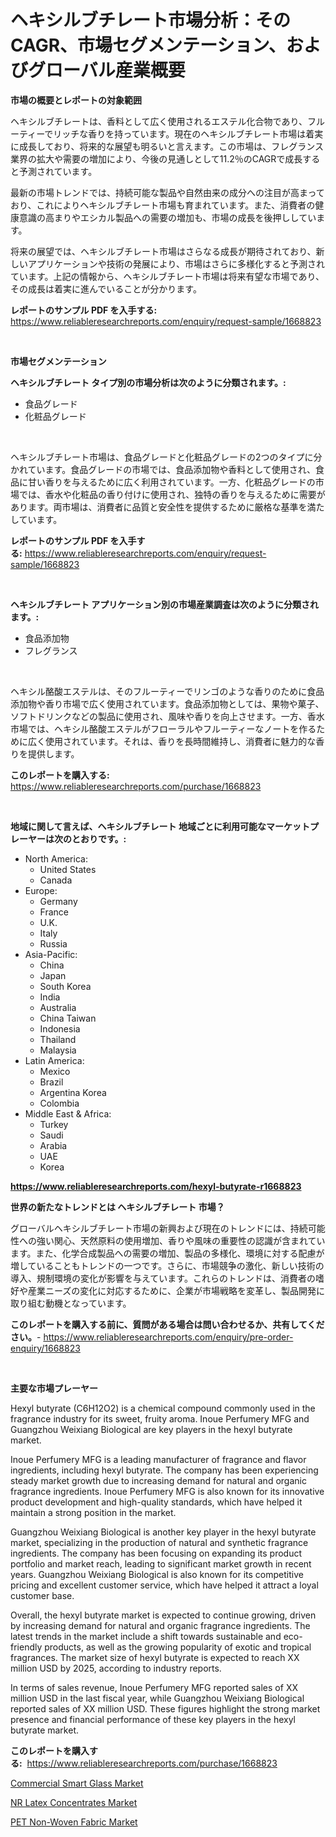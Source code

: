 <p><h1>ヘキシルブチレート市場分析：そのCAGR、市場セグメンテーション、およびグローバル産業概要</h1></p><p><strong>市場の概要とレポートの対象範囲</strong></p>
<p><p>ヘキシルブチレートは、香料として広く使用されるエステル化合物であり、フルーティーでリッチな香りを持っています。現在のヘキシルブチレート市場は着実に成長しており、将来的な展望も明るいと言えます。この市場は、フレグランス業界の拡大や需要の増加により、今後の見通しとして11.2％のCAGRで成長すると予測されています。</p><p>最新の市場トレンドでは、持続可能な製品や自然由来の成分への注目が高まっており、これによりヘキシルブチレート市場も育まれています。また、消費者の健康意識の高まりやエシカル製品への需要の増加も、市場の成長を後押ししています。</p><p>将来の展望では、ヘキシルブチレート市場はさらなる成長が期待されており、新しいアプリケーションや技術の発展により、市場はさらに多様化すると予測されています。上記の情報から、ヘキシルブチレート市場は将来有望な市場であり、その成長は着実に進んでいることが分かります。</p></p>
<p><strong>レポートのサンプル PDF を入手する:</strong> <a href="https://www.reliableresearchreports.com/enquiry/request-sample/1668823">https://www.reliableresearchreports.com/enquiry/request-sample/1668823</a></p>
<p>&nbsp;</p>
<p><strong>市場セグメンテーション</strong></p>
<p><strong>ヘキシルブチレート タイプ別の市場分析は次のように分類されます。:</strong></p>
<p><ul><li>食品グレード</li><li>化粧品グレード</li></ul></p>
<p>&nbsp;</p>
<p><p>ヘキシルブチレート市場は、食品グレードと化粧品グレードの2つのタイプに分かれています。食品グレードの市場では、食品添加物や香料として使用され、食品に甘い香りを与えるために広く利用されています。一方、化粧品グレードの市場では、香水や化粧品の香り付けに使用され、独特の香りを与えるために需要があります。両市場は、消費者に品質と安全性を提供するために厳格な基準を満たしています。</p></p>
<p><strong>レポートのサンプル PDF を入手する:</strong>&nbsp;<a href="https://www.reliableresearchreports.com/enquiry/request-sample/1668823">https://www.reliableresearchreports.com/enquiry/request-sample/1668823</a></p>
<p>&nbsp;</p>
<p><strong> ヘキシルブチレート アプリケーション別の市場産業調査は次のように分類されます。:</strong></p>
<p><ul><li>食品添加物</li><li>フレグランス</li></ul></p>
<p>&nbsp;</p>
<p><p>ヘキシル酪酸エステルは、そのフルーティーでリンゴのような香りのために食品添加物や香り市場で広く使用されています。食品添加物としては、果物や菓子、ソフトドリンクなどの製品に使用され、風味や香りを向上させます。一方、香水市場では、ヘキシル酪酸エステルがフローラルやフルーティーなノートを作るために広く使用されています。それは、香りを長時間維持し、消費者に魅力的な香りを提供します。</p></p>
<p><strong>このレポートを購入する:</strong>&nbsp; <a href="https://www.reliableresearchreports.com/purchase/1668823">https://www.reliableresearchreports.com/purchase/1668823</a></p>
<p>&nbsp;</p>
<p><strong>地域に関して言えば、ヘキシルブチレート 地域ごとに利用可能なマーケットプレーヤーは次のとおりです。:</strong></p>
<p><ul>
    <li>
        North America:
        <ul>
            <li>United States</li>
            <li>Canada</li>
        </ul>
    </li>
    <li>
        Europe:
        <ul>
            <li>Germany</li>
            <li>France</li>
            <li>U.K.</li>
            <li>Italy</li>
            <li>Russia</li>
        </ul>
    </li>
    <li>
        Asia-Pacific:
        <ul>
            <li>China</li>
            <li>Japan</li>
            <li>South Korea</li>
            <li>India</li>
            <li>Australia</li>
            <li>China Taiwan</li>
            <li>Indonesia</li>
            <li>Thailand</li>
            <li>Malaysia</li>
        </ul>
    </li>
    <li>
        Latin America:
        <ul>
            <li>Mexico</li>
            <li>Brazil</li>
            <li>Argentina Korea</li>
            <li>Colombia</li>
        </ul>
    </li>
    <li>
        Middle East & Africa:
        <ul>
            <li>Turkey</li>
            <li>Saudi</li>
            <li>Arabia</li>
            <li>UAE</li>
            <li>Korea</li>
        </ul>
    </li>
    </ul></p>
<p><strong><a href="https://www.reliableresearchreports.com/hexyl-butyrate-r1668823">https://www.reliableresearchreports.com/hexyl-butyrate-r1668823</a></strong>&nbsp;</p>
<p><strong>世界の新たなトレンドとは ヘキシルブチレート 市場？</strong></p>
<p><p>グローバルヘキシルブチレート市場の新興および現在のトレンドには、持続可能性への強い関心、天然原料の使用増加、香りや風味の重要性の認識が含まれています。また、化学合成製品への需要の増加、製品の多様化、環境に対する配慮が増していることもトレンドの一つです。さらに、市場競争の激化、新しい技術の導入、規制環境の変化が影響を与えています。これらのトレンドは、消費者の嗜好や産業ニーズの変化に対応するために、企業が市場戦略を変革し、製品開発に取り組む動機となっています。</p></p>
<p><strong>このレポートを購入する前に、質問がある場合は問い合わせるか、共有してください。</strong>- <a href="https://www.reliableresearchreports.com/enquiry/pre-order-enquiry/1668823">https://www.reliableresearchreports.com/enquiry/pre-order-enquiry/1668823</a></p>
<p>&nbsp;</p>
<p><strong>主要な市場プレーヤー</strong></p>
<p><p>Hexyl butyrate (C6H12O2) is a chemical compound commonly used in the fragrance industry for its sweet, fruity aroma. Inoue Perfumery MFG and Guangzhou Weixiang Biological are key players in the hexyl butyrate market.</p><p>Inoue Perfumery MFG is a leading manufacturer of fragrance and flavor ingredients, including hexyl butyrate. The company has been experiencing steady market growth due to increasing demand for natural and organic fragrance ingredients. Inoue Perfumery MFG is also known for its innovative product development and high-quality standards, which have helped it maintain a strong position in the market.</p><p>Guangzhou Weixiang Biological is another key player in the hexyl butyrate market, specializing in the production of natural and synthetic fragrance ingredients. The company has been focusing on expanding its product portfolio and market reach, leading to significant market growth in recent years. Guangzhou Weixiang Biological is also known for its competitive pricing and excellent customer service, which have helped it attract a loyal customer base.</p><p>Overall, the hexyl butyrate market is expected to continue growing, driven by increasing demand for natural and organic fragrance ingredients. The latest trends in the market include a shift towards sustainable and eco-friendly products, as well as the growing popularity of exotic and tropical fragrances. The market size of hexyl butyrate is expected to reach XX million USD by 2025, according to industry reports.</p><p>In terms of sales revenue, Inoue Perfumery MFG reported sales of XX million USD in the last fiscal year, while Guangzhou Weixiang Biological reported sales of XX million USD. These figures highlight the strong market presence and financial performance of these key players in the hexyl butyrate market.</p></p>
<p><strong>このレポートを購入する:</strong>&nbsp;&nbsp;<a href="https://www.reliableresearchreports.com/purchase/1668823">https://www.reliableresearchreports.com/purchase/1668823</a></p>
<p><p><a href="https://www.linkedin.com/pulse/commercial-smart-glass-market-size-share-global-analysis-o7dye?trackingId=3tOnFAtzNM3fKBh%2B2OCOJg%3D%3D">Commercial Smart Glass Market</a></p><p><a href="https://www.linkedin.com/pulse/nr-latex-concentrates-market-size-2024-2031-global-industrial-jqbwe?trackingId=Lxy3v6vRbm16uVP9lYlPyQ%3D%3D">NR Latex Concentrates Market</a></p><p><a href="https://www.linkedin.com/pulse/pet-non-woven-fabric-market-comprehensive-report-its-share-amp-qnmqe?trackingId=cgNeHxQa7qdwCBrI92iK7w%3D%3D">PET Non-Woven Fabric Market</a></p></p>